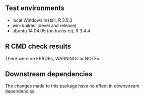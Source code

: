## Test environments
* local Windows install, R 3.5.3
* win-builder (devel and release)
* ubuntu 14.04.05 (on travis-ci), R 3.4.4

## R CMD check results
There were no ERRORs, WARNINGs or NOTEs. 

## Downstream dependencies
The changes made to this package have no effect in downstream dependencies.

